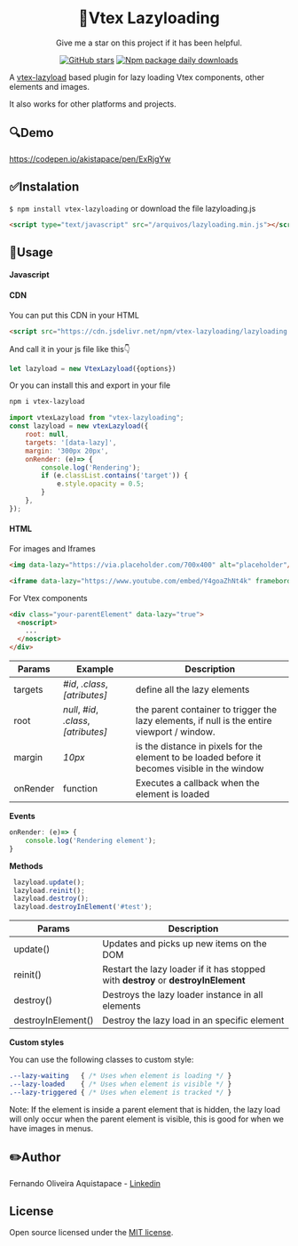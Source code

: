 <div align="center">

# :rocket:Vtex Lazyloading
</div>


<div align="center">
  Give me a star on this project if it has been helpful.

  [![GitHub stars](https://badgen.net/github/stars/Akistapace/vtex-lazyloading)](https://GitHub.com/Akistapace/vtex-lazyloading/stargazers/) [![Npm package daily downloads](https://badgen.net/npm/dd/vtex-lazyloading)](npmjs.com/package/vtex-lazyloading)

  
</div>

A [vtex-lazyload](https://github.com/Zeindelf/vtex-lazyload) based plugin for lazy loading Vtex components, other elements and images.

It also works for other platforms and projects.
##  :mag:Demo
https://codepen.io/akistapace/pen/ExRjgYw

## :white_check_mark:Instalation
`$ npm install vtex-lazyloading` or download the file lazyloading.js

```html
<script type="text/javascript" src="/arquivos/lazyloading.min.js"></script>
```

## :wrench:Usage

#### Javascript
#### CDN
You can put this CDN in your HTML
```html
<script src="https://cdn.jsdelivr.net/npm/vtex-lazyloading/lazyloading.min.js"></script>
```
And call it in your js file like this:point_down:
```js
let lazyload = new VtexLazyload({options}) 
```

Or you can install this and export in your file
```html
npm i vtex-lazyload
```

```js
import vtexLazyload from "vtex-lazyloading";
const lazyload = new vtexLazyload({
    root: null,
    targets: '[data-lazy]',
    margin: '300px 20px',
    onRender: (e)=> {
        console.log('Rendering');
        if (e.classList.contains('target')) {
            e.style.opacity = 0.5;
        }
    },
});
```
#### HTML
For images and Iframes 
```html
<img data-lazy="https://via.placeholder.com/700x400" alt="placeholder"/></noscript>

<iframe data-lazy="https://www.youtube.com/embed/Y4goaZhNt4k" frameborder="0" allow="accelerometer; autoplay; clipboard-write; encrypted-media; gyroscope; picture-in-picture" allowfullscreen></iframe>
```
For Vtex components
```html
<div class="your-parentElement" data-lazy="true">
  <noscript>
    ...
  </noscript>
</div>
```



| Params      | Example | Description |
| ----------- | ------- | ----------- |
| targets   | _#id_, _.class_, _[atributes]_ | define all the lazy elements        |
| root        | _null_, _#id_, _.class_, _[atributes]_ | the parent container to trigger the lazy elements, if null is the entire viewport / window.      |
| margin      | _10px_ | is the distance in pixels for the element to be loaded before it becomes visible in the window       |
| onRender      | function | Executes a callback when the element is loaded  |

**Events**
```js
onRender: (e)=> {
    console.log('Rendering element');
}
```

**Methods**
```js
 lazyload.update();
 lazyload.reinit();
 lazyload.destroy();
 lazyload.destroyInElement('#test');
```
| Params             | Description |
| ------------------ | ----------- |
| update()           | Updates and picks up new items on the DOM |
| reinit()           | Restart the lazy loader if it has stopped with **destroy** or **destroyInElement** |
| destroy()          | Destroys the lazy loader instance in all elements |
| destroyInElement() | Destroy the lazy load in an specific element |

**Custom styles**

You can use the following classes to custom style:
```css
.--lazy-waiting   { /* Uses when element is loading */ }
.--lazy-loaded    { /* Uses when element is visible */ }
.--lazy-triggered { /* Uses when element is tracked */ }
```

Note: If the element is inside a parent element that is hidden, the lazy load will only occur when the parent element is visible, this is good for when we have images in menus.

## :pencil2:Author
Fernando Oliveira Aquistapace - [Linkedin]([dsdadsa](https://www.linkedin.com/in/fernando-aquistapace-33a414165/))

## License
Open source licensed under the [MIT license](https://opensource.org/licenses/MIT).

